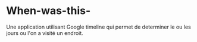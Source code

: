# When-was-this-
Une application utilisant Google timeline qui permet de determiner le ou les jours ou l'on a visité un endroit.
